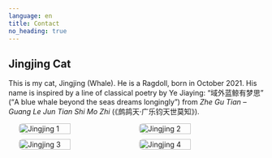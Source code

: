 ```yaml
---
language: en
title: Contact
no_heading: true
---
```


## Jingjing Cat

This is my cat, Jingjing (Whale). He is a Ragdoll, born in October 2021. His name is inspired by a line of classical poetry by Ye Jiaying: “域外蓝鲸有梦思” (“A blue whale beyond the seas dreams longingly”) from *Zhe Gu Tian – Guang Le Jun Tian Shi Mo Zhi* (《鹧鸪天·广乐钧天世莫知》).

<div style="display: flex; flex-wrap: wrap; gap: 10px; justify-content: center;">
  <img src="{{ '/assets/images/jingjing1.jpg' | relative_url }}" alt="Jingjing 1" style="width: 45%; height: auto; border-radius: 8px;">
  <img src="{{ '/assets/images/jingjing2.jpg' | relative_url }}" alt="Jingjing 2" style="width: 45%; height: auto; border-radius: 8px;">
  <img src="{{ '/assets/images/jingjing3.jpg' | relative_url }}" alt="Jingjing 3" style="width: 45%; height: auto; border-radius: 8px;">
  <img src="{{ '/assets/images/jingjing4.jpg' | relative_url }}" alt="Jingjing 4" style="width: 45%; height: auto; border-radius: 8px;">
</div>
